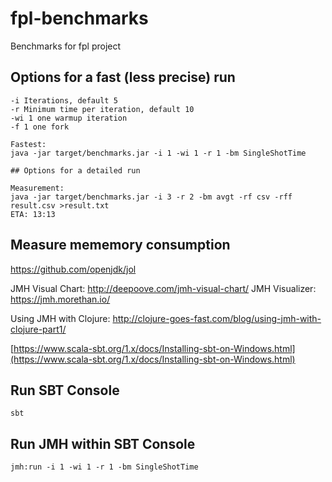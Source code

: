 # fpl-benchmarks

Benchmarks for fpl project

## Options for a fast (less precise) run

```
-i Iterations, default 5
-r Minimum time per iteration, default 10
-wi 1 one warmup iteration
-f 1 one fork

Fastest:
java -jar target/benchmarks.jar -i 1 -wi 1 -r 1 -bm SingleShotTime

## Options for a detailed run

Measurement:
java -jar target/benchmarks.jar -i 3 -r 2 -bm avgt -rf csv -rff result.csv >result.txt
ETA: 13:13
```

## Measure mememory consumption

https://github.com/openjdk/jol




JMH Visual Chart: http://deepoove.com/jmh-visual-chart/
JMH Visualizer: https://jmh.morethan.io/

Using JMH with Clojure: http://clojure-goes-fast.com/blog/using-jmh-with-clojure-part1/


[https://www.scala-sbt.org/1.x/docs/Installing-sbt-on-Windows.html](https://www.scala-sbt.org/1.x/docs/Installing-sbt-on-Windows.html)

## Run SBT Console 

`sbt`

## Run JMH within SBT Console

`jmh:run -i 1 -wi 1 -r 1 -bm SingleShotTime`

